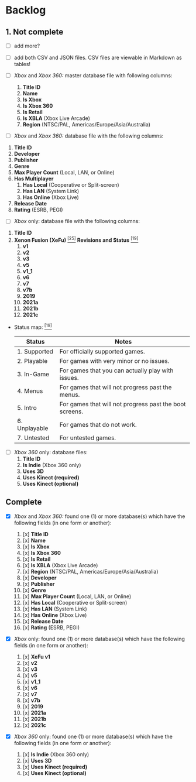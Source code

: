 # Backlog

## 1. Not complete

- [ ] add more?

- [ ] add both CSV and JSON files. CSV files are viewable in Markdown as tables!

- [ ] *Xbox* and *Xbox 360:* master database file with following columns:
	1. **Title ID**
	2. **Name**
	3. **Is Xbox**
	4. **Is Xbox 360**
	5. **Is Retail**
	6. **Is XBLA** (Xbox Live Arcade)
	7. **Region** (NTSC/PAL, Americas/Europe/Asia/Australia)

- [ ]  *Xbox* and *Xbox 360:* database file with the following columns:
1. **Title ID**
2. **Developer**
3. **Publisher**
4. **Genre**
5. **Max Player Count** (Local, LAN, or Online)
6. **Has Multiplayer**
	1. **Has Local** (Cooperative or Split-screen)
	2. **Has LAN** (System Link)
	3. **Has Online** (Xbox Live)
7. **Release Date**
8. **Rating** (ESRB, PEGI)

- [ ] *Xbox* only: database file with the following columns:
1. **Title ID**
2. **Xenon Fusion (XeFu)** [<sup>\[25\]</sup>](../REFERENCES.md#25) **Revisions and Status** [<sup>\[19\]</sup>](../REFERENCES.md#19)
	1. **v1**
	2. **v2**
	3. **v3**
	4. **v5**
	5. **v1_1**
	6. **v6**
	7. **v7**
	8. **v7b**
	9. **2019**
	10. **2021a**
	11. **2021b**
	12. **2021c**

  - Status map: [<sup>\[19\]</sup>](../REFERENCES.md#19)

    | Status | Notes |
    | - | - |
    | 1. Supported  | For officially supported games. |
    | 2. Playable   | For games with very minor or no issues. |
    | 3. In-Game    | For games that you can actually play with issues. |
    | 4. Menus      | For games that will not progress past the menus. |
    | 5. Intro      | For games that will not progress past the boot screens. |
    | 6. Unplayable | For games that do not work. |
    | 7. Untested   | For untested games. |

- [ ] *Xbox 360* only: database files:
	1. **Title ID**
	2. **Is Indie** (Xbox 360 only)
	3. **Uses 3D**
	4. **Uses Kinect (required)**
	5. **Uses Kinect (optional)**

## Complete

- [x] *Xbox* and *Xbox 360:* found one (1) or more database(s) which have the following fields (in one form or another):
	1.  [x] **Title ID**
	2.  [x] **Name**
	3.  [x] **Is Xbox**
	4.  [x] **Is Xbox 360**
	5.  [x] **Is Retail**
	6.  [x] **Is XBLA** (Xbox Live Arcade)
	7.  [x] **Region** (NTSC/PAL, Americas/Europe/Asia/Australia)
	8.  [x] **Developer**
	9.  [x] **Publisher**
	10. [x] **Genre**
	11. [x] **Max Player Count** (Local, LAN, or Online)
	12. [x] **Has Local** (Cooperative or Split-screen)
	13. [x] **Has LAN** (System Link)
	14. [x] **Has Online** (Xbox Live)
	15. [x] **Release Date**
	16. [x] **Rating** (ESRB, PEGI)

- [x] *Xbox* only: found one (1) or more database(s) which have the following fields (in one form or another):
	1.  [x] **XeFu v1**
	2.  [x] **v2**
	3.  [x] **v3**
	4.  [x] **v5**
	5.  [x] **v1_1**
	6.  [x] **v6**
	7.  [x] **v7**
	8.  [x] **v7b**
	9.  [x] **2019**
	10. [x] **2021a**
	11. [x] **2021b**
	12. [x] **2021c**

- [x] *Xbox 360* only: found one (1) or more database(s) which have the following fields (in one form or another):
	1. [x] **Is Indie** (Xbox 360 only)
	2. [x] **Uses 3D**
	3. [x] **Uses Kinect (required)**
	4. [x] **Uses Kinect (optional)**